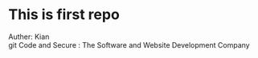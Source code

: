 # This is first repo 
Auther: Kian
<br>
git Code and Secure : The Software and Website Development Company
